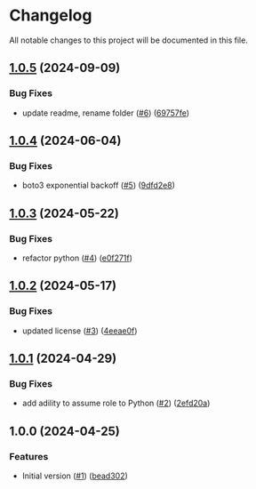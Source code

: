 # Changelog

All notable changes to this project will be documented in this file.

## [1.0.5](https://github.com/acai-consulting/terraform-aws-acf-scp/compare/1.0.4...1.0.5) (2024-09-09)


### Bug Fixes

* update readme, rename folder ([#6](https://github.com/acai-consulting/terraform-aws-acf-scp/issues/6)) ([69757fe](https://github.com/acai-consulting/terraform-aws-acf-scp/commit/69757fe043e71d34410d819470b616c510f8d9fa))

## [1.0.4](https://github.com/acai-consulting/terraform-aws-acf-scp/compare/1.0.3...1.0.4) (2024-06-04)


### Bug Fixes

* boto3 exponential backoff ([#5](https://github.com/acai-consulting/terraform-aws-acf-scp/issues/5)) ([9dfd2e8](https://github.com/acai-consulting/terraform-aws-acf-scp/commit/9dfd2e82254ee5e0f4b7da687689fc927ffde998))

## [1.0.3](https://github.com/acai-consulting/terraform-aws-acf-scp/compare/1.0.2...1.0.3) (2024-05-22)


### Bug Fixes

* refactor python ([#4](https://github.com/acai-consulting/terraform-aws-acf-scp/issues/4)) ([e0f271f](https://github.com/acai-consulting/terraform-aws-acf-scp/commit/e0f271fb6b2be01177ebd6111e4bd7b0309490d8))

## [1.0.2](https://github.com/acai-consulting/terraform-aws-acf-scp/compare/1.0.1...1.0.2) (2024-05-17)


### Bug Fixes

* updated license ([#3](https://github.com/acai-consulting/terraform-aws-acf-scp/issues/3)) ([4eeae0f](https://github.com/acai-consulting/terraform-aws-acf-scp/commit/4eeae0f7ae7273a1cb5a712a36e147486422b4a0))

## [1.0.1](https://github.com/acai-consulting/terraform-aws-acf-scp/compare/1.0.0...1.0.1) (2024-04-29)


### Bug Fixes

* add adility to assume role to Python ([#2](https://github.com/acai-consulting/terraform-aws-acf-scp/issues/2)) ([2efd20a](https://github.com/acai-consulting/terraform-aws-acf-scp/commit/2efd20aa30442a9b1b4db14307d1de0288e2acd0))

## 1.0.0 (2024-04-25)


### Features

* Initial version ([#1](https://github.com/acai-consulting/terraform-aws-acf-scp/issues/1)) ([bead302](https://github.com/acai-consulting/terraform-aws-acf-scp/commit/bead302d904e9df25f1bcdc94bd08dc80e3ae4d7))
